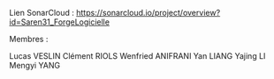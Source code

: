 Lien SonarCloud : https://sonarcloud.io/project/overview?id=Saren31_ForgeLogicielle

Membres :

Lucas VESLIN
Clément RIOLS
Wenfried ANIFRANI
Yan LIANG
Yajing LI
Mengyi YANG

